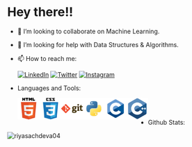 

<h1 align="left">Hey there!!</h1>


- 👯 I’m looking to collaborate on Machine Learning.
- 🤔 I’m looking for help with Data Structures & Algorithms.


- 📫 How to reach me:

	[![LinkedIn](https://img.shields.io/badge/LinkedIn-0077B5?style=flat-square&logo=linkedin&logoColor=white)](https://www.linkedin.com/in/riyasachdeva04/)
	[![Twitter](https://img.shields.io/badge/Twitter-1DA1F2?style=flat-square&logo=twitter&logoColor=white)](https://twitter.com/riiiwtff)
	[![Instagram](https://img.shields.io/badge/Instagram-E4405F?style=flat-square&logo=instagram&logoColor=white)](https://www.instagram.com/riii2048/)

- Languages and Tools:
	
	<p>
	<img align="left" alt="HTML5" width="50px" src="https://raw.githubusercontent.com/github/explore/master/topics/html/html.png" />
	<img align="left" alt="CSS3" width="50px" src="https://raw.githubusercontent.com/github/explore/master/topics/css/css.png" />
	<img align="left" alt="Git" width="50px" src="https://raw.githubusercontent.com/github/explore/master/topics/git/git.png" />
	<img align="left" alt="Python" width="50px" src="https://raw.githubusercontent.com/github/explore/master/topics/python/python.png" />
	<img align="left" alt="C" width="50px" src="https://raw.githubusercontent.com/github/explore/master/topics/c/c.png" />
	<img align="left" alt="C++" width="50px" src="https://raw.githubusercontent.com/github/explore/master/topics/cpp/cpp.png" />
	</p><br></br>
		
- Github Stats:

<p><img align="left" src="https://github-readme-streak-stats.herokuapp.com/?user=riyasachdeva04" alt="riyasachdeva04" /></p>
